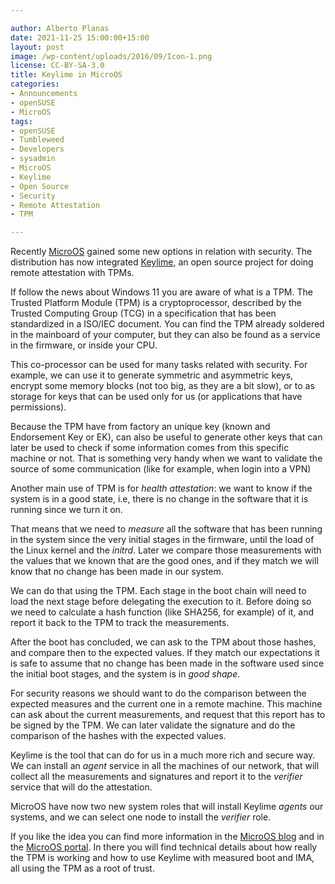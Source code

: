 ```yaml
---

author: Alberto Planas
date: 2021-11-25 15:00:00+15:00
layout: post
image: /wp-content/uploads/2016/09/Icon-1.png
license: CC-BY-SA-3.0
title: Keylime in MicroOS
categories:
- Announcements
- openSUSE
- MicroOS
tags:
- openSUSE
- Tumbleweed
- Developers
- sysadmin
- MicroOS
- Keylime
- Open Source
- Security
- Remote Attestation
- TPM

---
```


Recently [MicroOS](https://microos.opensuse.org/) gained some new
options in relation with security.  The distribution has now
integrated [Keylime](https://keylime.dev/), an open source project for
doing remote attestation with TPMs.

If follow the news about Windows 11 you are aware of what is a TPM.
The Trusted Platform Module (TPM) is a cryptoprocessor, described by
the Trusted Computing Group (TCG) in a specification that has been
standardized in a ISO/IEC document.  You can find the TPM already
soldered in the mainboard of your computer, but they can also be found
as a service in the firmware, or inside your CPU.

This co-processor can be used for many tasks related with security.
For example, we can use it to generate symmetric and asymmetric keys,
encrypt some memory blocks (not too big, as they are a bit slow), or
to as storage for keys that can be used only for us (or applications
that have permissions).

Because the TPM have from factory an unique key (known and Endorsement
Key or EK), can also be useful to generate other keys that can later
be used to check if some information comes from this specific machine
or not.  That is something very handy when we want to validate the
source of some communication (like for example, when login into a VPN)

Another main use of TPM is for _health attestation_: we want to know
if the system is in a good state, i.e, there is no change in the
software that it is running since we turn it on.

That means that we need to _measure_ all the software that has been
running in the system since the very initial stages in the firmware,
until the load of the Linux kernel and the _initrd_.  Later we compare
those measurements with the values that we known that are the good
ones, and if they match we will know that no change has been made in
our system.

We can do that using the TPM.  Each stage in the boot chain will need
to load the next stage before delegating the execution to it.  Before
doing so we need to calculate a hash function (like SHA256, for
example) of it, and report it back to the TPM to track the
measurements.

After the boot has concluded, we can ask to the TPM about those
hashes, and compare then to the expected values.  If they match our
expectations it is safe to assume that no change has been made in the
software used since the initial boot stages, and the system is in _good
shape_.

For security reasons we should want to do the comparison between the
expected measures and the current one in a remote machine.  This
machine can ask about the current measurements, and request that this
report has to be signed by the TPM.  We can later validate the
signature and do the comparison of the hashes with the expected
values.

Keylime is the tool that can do for us in a much more rich and secure
way.  We can install an _agent_ service in all the machines of our
network, that will collect all the measurements and signatures and
report it to the _verifier_ service that will do the attestation.

MicroOS have now two new system roles that will install Keylime
_agents_ our systems, and we can select one node to install the
_verifier_ role.

If you like the idea you can find more information in the [MicroOS
blog](https://microos.opensuse.org/blog/2021-11-08-MicroOS-Keylime-TPM/)
and in the [MicroOS
portal](https://en.opensuse.org/Portal:MicroOS/RemoteAttestation).  In
there you will find technical details about how really the TPM is
working and how to use Keylime with measured boot and IMA, all using
the TPM as a root of trust.
